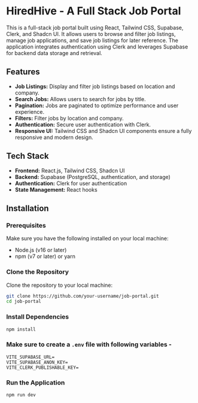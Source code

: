 # HiredHive - A Full Stack Job Portal

This is a full-stack job portal built using React, Tailwind CSS, Supabase, Clerk, and Shadcn UI. It allows users to browse and filter job listings, manage job applications, and save job listings for later reference. The application integrates authentication using Clerk and leverages Supabase for backend data storage and retrieval.

## Features

- **Job Listings:** Display and filter job listings based on location and company.
- **Search Jobs:** Allows users to search for jobs by title.
- **Pagination:** Jobs are paginated to optimize performance and user experience.
- **Filters:** Filter jobs by location and company.
- **Authentication:** Secure user authentication with Clerk.
- **Responsive UI:** Tailwind CSS and Shadcn UI components ensure a fully responsive and modern design.

## Tech Stack

- **Frontend:** React.js, Tailwind CSS, Shadcn UI
- **Backend:** Supabase (PostgreSQL, authentication, and storage)
- **Authentication:** Clerk for user authentication
- **State Management:** React hooks

## Installation

### Prerequisites

Make sure you have the following installed on your local machine:

- Node.js (v16 or later)
- npm (v7 or later) or yarn

### Clone the Repository

Clone the repository to your local machine:

```bash
git clone https://github.com/your-username/job-portal.git
cd job-portal
```

### Install Dependencies

```bash
npm install
```

### Make sure to create a `.env` file with following variables -

```
VITE_SUPABASE_URL=
VITE_SUPABASE_ANON_KEY=
VITE_CLERK_PUBLISHABLE_KEY=
```

### Run the Application

```bash
npm run dev
```
